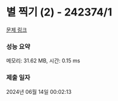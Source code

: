 # 별 찍기 (2) - 242374/1 

[문제 링크](https://level.goorm.io/exam/242374/%EB%B3%84-%EC%B0%8D%EA%B8%B0-2/quiz/1) 

### 성능 요약

메모리: 31.62 MB, 시간: 0.15 ms

### 제출 일자

2024년 06월 14일 00:02:13

